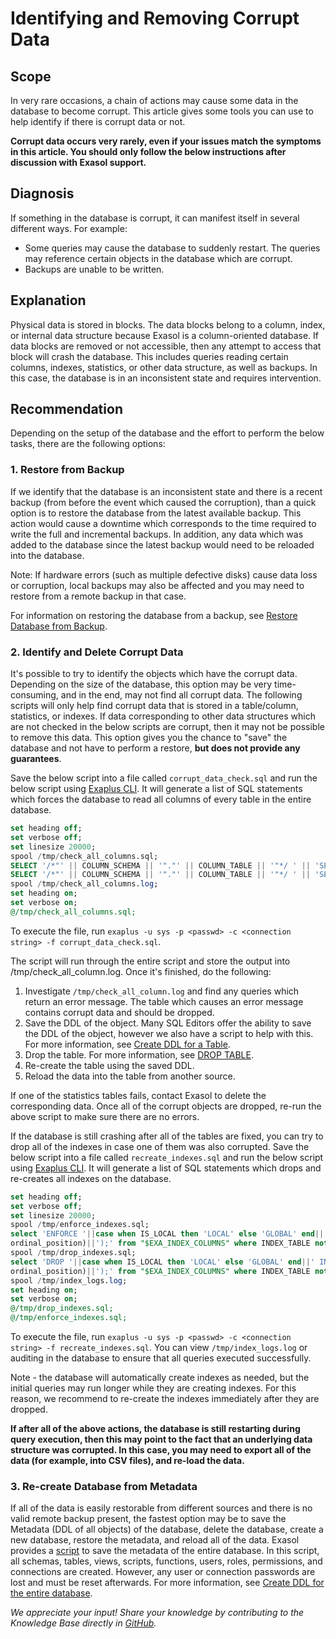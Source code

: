 # Identifying and Removing Corrupt Data

## Scope

In very rare occasions, a chain of actions may cause some data in the database to become corrupt. This article gives some tools you can use to help identify if there is corrupt data or not. 

**Corrupt data occurs very rarely, even if your issues match the symptoms in this article. You should only follow the below instructions after discussion with Exasol support.**

## Diagnosis

If something in the database is corrupt, it can manifest itself in several different ways. For example:
* Some queries may cause the database to suddenly restart. The queries may reference certain objects in the database which are corrupt.
* Backups are unable to be written.

## Explanation

Physical data is stored in blocks. The data blocks belong to a column, index, or internal data structure because Exasol is a column-oriented database. If data blocks are removed or not accessible, then any attempt to access that block will crash the database. This includes queries reading certain columns, indexes, statistics, or other data structure, as well as backups. In this case, the database is in an inconsistent state and requires intervention.

## Recommendation

Depending on the setup of the database and the effort to perform the below tasks, there are the following options:

### 1. Restore from Backup
If we identify that the database is an inconsistent state and there is a recent backup (from before the event which caused the corruption), than a quick option is to restore the database from the latest available backup. This action would cause a downtime which corresponds to the time required to write the full and incremental backups. In addition, any data which was added to the database since the latest  backup would need to be reloaded into the database. 

Note: If hardware errors (such as multiple defective disks) cause data loss or corruption, local backups may also be affected and you may need to restore from a remote backup in that case. 

For information on restoring the database from a backup, see [Restore Database from Backup](https://docs.exasol.com/db/latest/administration/on-premise/backup_restore/restore_database.htm).

### 2. Identify and Delete Corrupt Data
It's possible to try to identify the objects which have the corrupt data. Depending on the size of the database, this option may be very time-consuming, and in the end, may not find all corrupt data. The following scripts will only help find corrupt data that is stored in a table/column, statistics, or indexes. If data corresponding to other data structures which are not checked in the below scripts are corrupt, then it may not be possible to remove this data. This option gives you the chance to "save" the database and not have to perform a restore, **but does not provide any guarantees**. 

Save the below script into a file called `corrupt_data_check.sql` and run the below script using [Exaplus CLI](https://docs.exasol.com/db/latest/connect_exasol/sql_clients/exaplus_cli/exaplus_cli.htm). It will generate a list of SQL statements which forces the database to read all columns of every table in the entire database. 

```sql
set heading off;
set verbose off;
set linesize 20000;
spool /tmp/check_all_columns.sql;
SELECT '/*"' || COLUMN_SCHEMA || '"."' || COLUMN_TABLE || '"*/ ' || 'SELECT '||GROUP_CONCAT(CASE WHEN column_type='BOOLEAN' THEN 'COUNT("'||column_name||'")' ELSE CASE WHEN column_type LIKE '%CHAR%' THEN 'MIN(LENGTH("'||column_name||'"))' ELSE 'MIN("'||column_name||'")' END END ORDER BY column_ordinal_position)||' FROM "'||column_schema||'"."'||column_table||'";' FROM SYS."$EXA_SYS_COLUMNS_BASE" where column_schema='EXA_STATISTICS' and column_object_type='TABLE' group by column_table,column_schema order by column_table desc;
SELECT '/*"' || COLUMN_SCHEMA || '"."' || COLUMN_TABLE || '"*/ ' || 'SELECT '||GROUP_CONCAT(CASE WHEN column_type='BOOLEAN' THEN 'COUNT("'||column_name||'")' ELSE CASE WHEN column_type LIKE '%CHAR%' THEN 'MIN(LENGTH("'||column_name||'"))' ELSE 'MIN("'||column_name||'")' END END ORDER BY column_ordinal_position)||' FROM "'||column_schema||'"."'||column_table||'";' FROM SYS.EXA_DBA_COLUMNS where column_object_type='TABLE' group by column_table,column_schema order by column_table desc;
spool /tmp/check_all_columns.log;
set heading on;
set verbose on;
@/tmp/check_all_columns.sql;
```

To execute the file, run `exaplus -u sys -p <passwd> -c <connection string> -f corrupt_data_check.sql`. 

The script will run through the entire script and store the output into /tmp/check_all_column.log. Once it's finished, do the following:
1. Investigate `/tmp/check_all_column.log` and find any queries which return an error message. The table which causes an error message contains corrupt data and should be dropped.
2. Save the DDL of the object. Many SQL Editors offer the ability to save the DDL of the object, however we also have a script to help with this. For more information, see [Create DDL for a Table](create-ddl-for-a-table.md).
3. Drop the table. For more information, see [DROP TABLE](https://docs.exasol.com/db/latest/sql/drop_table.htm).
4. Re-create the table using the saved DDL.
5. Reload the data into the table from another source. 

If one of the statistics tables fails, contact Exasol to delete the corresponding data. Once all of the corrupt objects are dropped, re-run the above script to make sure there are no errors. 

If the database is still crashing after all of the tables are fixed, you can try to drop all of the indexes in case one of them was also corrupted. Save the below script into a file called `recreate_indexes.sql` and run the below script using [Exaplus CLI](https://docs.exasol.com/db/latest/connect_exasol/sql_clients/exaplus_cli/exaplus_cli.htm). It will generate a list of SQL statements which drops and re-creates all indexes on the database.



```sql
set heading off;
set verbose off;
set linesize 20000;
spool /tmp/enforce_indexes.sql;
select 'ENFORCE '||case when IS_LOCAL then 'LOCAL' else 'GLOBAL' end||' INDEX ON "'||INDEX_SCHEMA||'"."'||INDEX_TABLE||'" ('||GROUP_CONCAT(('"'||COLUMN_NAME||'"')  order by
ordinal_position)||');' from "$EXA_INDEX_COLUMNS" where INDEX_TABLE not like 'RPL:%'  group by index_object_id, index_schema, index_table, is_local order by COUNT(*) ASC;
spool /tmp/drop_indexes.sql;
select 'DROP '||case when IS_LOCAL then 'LOCAL' else 'GLOBAL' end||' INDEX ON "'||INDEX_SCHEMA||'"."'||INDEX_TABLE||'" ('||GROUP_CONCAT(('"'||COLUMN_NAME||'"')  order by
ordinal_position)||');' from "$EXA_INDEX_COLUMNS" where INDEX_TABLE not like 'RPL:%'  group by index_object_id, index_schema, index_table, is_local order by COUNT(*) ASC;
spool /tmp/index_logs.log;
set heading on;
set verbose on;
@/tmp/drop_indexes.sql;
@/tmp/enforce_indexes.sql;
```

To execute the file, run `exaplus -u sys -p <passwd> -c <connection string> -f recreate_indexes.sql`. You can view `/tmp/index_logs.log` or auditing in the database to ensure that all queries executed successfully.

Note - the database will automatically create indexes as needed, but the initial queries may run longer while they are creating indexes. For this reason, we recommend to re-create the indexes immediately after they are dropped.  

**If after all of the above actions, the database is still restarting during query execution, then this may point to the fact that an underlying data structure was corrupted. In this case, you may need to export all of the data (for example, into CSV files), and re-load the data.**

### 3. Re-create Database from Metadata

If all of the data is easily restorable from different sources and there is no valid remote backup present, the fastest option may be to save the Metadata (DDL of all objects) of the database, delete the database, create a new database, restore the metadata, and reload all of the data. Exasol provides a [script](https://raw.githubusercontent.com/exasol/exa-toolbox/master/utilities/create_db_ddl.sql) to save the metadata of the entire database. In this script, all schemas, tables, views, scripts, functions, users, roles, permissions, and connections are created. However, any user or connection passwords are lost and must be reset afterwards. For more information, see [Create DDL for the entire database](create-ddl-for-the-entire-database.md).

*We appreciate your input! Share your knowledge by contributing to the Knowledge Base directly in [GitHub](https://github.com/exasol/public-knowledgebase).* 